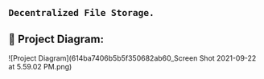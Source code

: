 ## ``` Decentralized File Storage. ```


## 🔧 Project Diagram:
![Project Diagram](614ba7406b5b5f350682ab60_Screen Shot 2021-09-22 at 5.59.02 PM.png)
